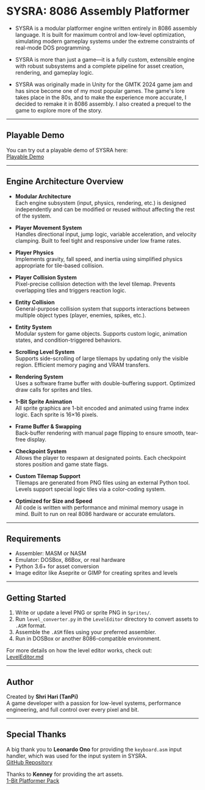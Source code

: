 # SYSRA: 8086 Assembly Platformer

- SYSRA is a modular platformer engine written entirely in 8086 assembly language. It is built for maximum control and low-level optimization, simulating modern gameplay systems under the extreme constraints of real-mode DOS programming.

- SYSRA is more than just a game—it is a fully custom, extensible engine with robust subsystems and a complete pipeline for asset creation, rendering, and gameplay logic.

- SYSRA was originally made in Unity for the GMTK 2024 game jam and has since become one of my most popular games. The game's lore takes place in the 80s, and to make the experience more accurate, I decided to remake it in 8086 assembly. I also created a prequel to the game to explore more of the story.

---

## Playable Demo

You can try out a playable demo of SYSRA here:  
[Playable Demo](https://itstanpi.github.io/SYSRA.asm/)

---

## Engine Architecture Overview

- **Modular Architecture**  
  Each engine subsystem (input, physics, rendering, etc.) is designed independently and can be modified or reused without affecting the rest of the system.

- **Player Movement System**  
  Handles directional input, jump logic, variable acceleration, and velocity clamping. Built to feel tight and responsive under low frame rates.

- **Player Physics**  
  Implements gravity, fall speed, and inertia using simplified physics appropriate for tile-based collision.

- **Player Collision System**  
  Pixel-precise collision detection with the level tilemap. Prevents overlapping tiles and triggers reaction logic.

- **Entity Collision**  
  General-purpose collision system that supports interactions between multiple object types (player, enemies, spikes, etc.).

- **Entity System**  
  Modular system for game objects. Supports custom logic, animation states, and condition-triggered behaviors.

- **Scrolling Level System**  
  Supports side-scrolling of large tilemaps by updating only the visible region. Efficient memory paging and VRAM transfers.

- **Rendering System**  
  Uses a software frame buffer with double-buffering support. Optimized draw calls for sprites and tiles.

- **1-Bit Sprite Animation**  
  All sprite graphics are 1-bit encoded and animated using frame index logic. Each sprite is 16×16 pixels.

- **Frame Buffer & Swapping**  
  Back-buffer rendering with manual page flipping to ensure smooth, tear-free display.

- **Checkpoint System**  
  Allows the player to respawn at designated points. Each checkpoint stores position and game state flags.

- **Custom Tilemap Support**  
  Tilemaps are generated from PNG files using an external Python tool. Levels support special logic tiles via a color-coding system.

- **Optimized for Size and Speed**  
  All code is written with performance and minimal memory usage in mind. Built to run on real 8086 hardware or accurate emulators.

---

## Requirements

- Assembler: MASM or NASM  
- Emulator: DOSBox, 86Box, or real hardware  
- Python 3.6+ for asset conversion  
- Image editor like Aseprite or GIMP for creating sprites and levels  

---

## Getting Started

1. Write or update a level PNG or sprite PNG in `Sprites/`.
2. Run `level_converter.py` in the `LevelEditor` directory to convert assets to `.ASM` format.
3. Assemble the `.ASM` files using your preferred assembler.
4. Run in DOSBox or another 8086-compatible environment.

For more details on how the level editor works, check out:  
[LevelEditor.md](TileEditor\README.md)

---

## Author

Created by **Shri Hari (TanPi)**  
A game developer with a passion for low-level systems, performance engineering, and full control over every pixel and bit.

---

## Special Thanks

A big thank you to **Leonardo Ono** for providing the `keyboard.asm` input handler, which was used for the input system in SYSRA.  
[GitHub Repository](https://github.com/leonardo-ono/Assembly8086KeyboardInputHandlerINT9h)

Thanks to **Kenney** for providing the art assets.  
[1-Bit Platformer Pack](https://kenney.nl/assets/1-bit-platformer-pack)
